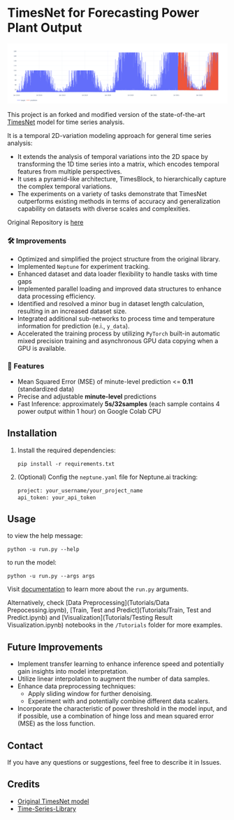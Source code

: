 # TimesNet for Forecasting Power Plant Output

<!-- start intro -->

![forecast](./docs/source/newplot.png)

This project is an forked and modified version of the state-of-the-art [TimesNet](https://arxiv.org/abs/2210.02186)
model for time series analysis.

It is a temporal 2D-variation modeling approach for general time series analysis:

- It extends the analysis of temporal variations into the 2D space by transforming the 1D time series into a matrix,
  which encodes temporal features from multiple perspectives.
- It uses a pyramid-like architecture, TimesBlock, to hierarchically capture the complex temporal variations.
- The experiments on a variety of tasks demonstrate that TimesNet outperforms existing methods in terms of accuracy and
  generalization capability on datasets with diverse scales and complexities.

Original Repository is [here](https://github.com/thuml/Time-Series-Library)

### 🛠️ Improvements

- Optimized and simplified the project structure from the original library.
- Implemented `Neptune` for experiment tracking.
- Enhanced dataset and data loader flexibility to handle tasks with time gaps
- Implemented parallel loading and improved data structures to enhance data processing efficiency.
- Identified and resolved a minor bug in dataset length calculation, resulting in an increased dataset size.
- Integrated additional sub-networks to process time and temperature information for prediction (e.i., `y_data`).
- Accelerated the training process by utilizing `PyTorch` built-in automatic mixed precision training and asynchronous
  GPU data copying when a GPU is available.

### 🌟 Features

- Mean Squared Error (MSE) of minute-level prediction <= **0.11** (standardized data)
- Precise and adjustable **minute-level** predictions
- Fast Inference: approximately **5s/32samples** (each sample contains 4 power output within 1 hour) on Google Colab CPU

<!-- end intro -->

## Installation

<!-- start installation -->

1. Install the required dependencies:
   ```
   pip install -r requirements.txt
   ```
2. (Optional) Config the `neptune.yaml` file for Neptune.ai tracking:
   ```
   project: your_username/your_project_name
   api_token: your_api_token
   ```

<!-- end installation -->

<!-- start usage -->

## Usage

to view the help message:

```
python -u run.py --help
```

to run the model:

```
python -u run.py --args args
```

<!-- end usage -->

Visit [documentation](documentation.html) to learn more about the `run.py` arguments.

Alternatively, check [Data Preprocessing](Tutorials/Data Prepocessing.ipynb), [Train, Test and Predict](Tutorials/Train,
Test and Predict.ipynb) and [Visualization](Tutorials/Testing Result Visualization.ipynb) notebooks in the `/Tutorials`
folder for more examples.



## Future Improvements
<!-- start rest -->
- Implement transfer learning to enhance inference speed and potentially gain insights into model interpretation.
- Utilize linear interpolation to augment the number of data samples.
- Enhance data preprocessing techniques:
    - Apply sliding window for further denoising.
    - Experiment with and potentially combine different data scalers.
- Incorporate the characteristic of power threshold in the model input, and if possible,
  use a combination of hinge loss and mean squared error (MSE) as the loss function.

<!-- end rest -->

## Contact

If you have any questions or suggestions, feel free to describe it in Issues.

## Credits

- [Original TimesNet model](https://arxiv.org/abs/2210.02186)
- [Time-Series-Library](https://github.com/thuml/Time-Series-Library)
